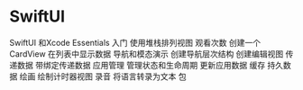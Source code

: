 # SwiftUI

SwiftUI 和Xcode Essentials
 入门
 使用堆栈排列视图
观看次数
 创建一个CardView
 在列表中显示数据
导航和模态演示
 创建导航层次结构
 创建编辑视图
传递数据
 带绑定传递数据
应用管理
 管理状态和生命周期
 更新应用数据
缓存
 持久数据
绘画
 绘制计时器视图
录音
 将语言转录为文本
 包
